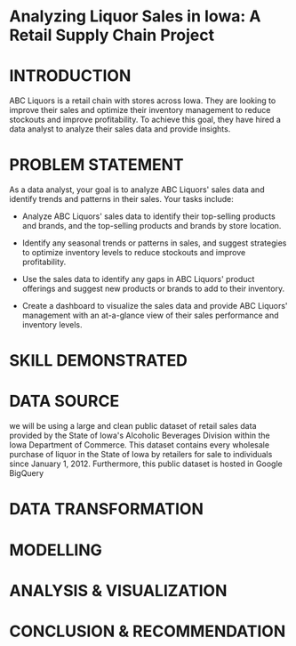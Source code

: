 # Analyzing Liquor Sales in Iowa: A Retail Supply Chain Project

# INTRODUCTION
ABC Liquors is a retail chain with stores across Iowa. They are looking to improve their sales and optimize their inventory management to reduce stockouts and improve profitability. To achieve this goal, they have hired a data analyst to analyze their sales data and provide insights.

# PROBLEM STATEMENT
As a data analyst, your goal is to analyze ABC Liquors' sales data and identify trends and patterns in their sales. Your tasks include:

* Analyze ABC Liquors' sales data to identify their top-selling products and brands, and the top-selling products and brands by store location.

* Identify any seasonal trends or patterns in sales, and suggest strategies to optimize inventory levels to reduce stockouts and improve profitability.

* Use the sales data to identify any gaps in ABC Liquors' product offerings and suggest new products or brands to add to their inventory.

* Create a dashboard to visualize the sales data and provide ABC Liquors' management with an at-a-glance view of their sales performance and inventory levels.


# SKILL DEMONSTRATED
# DATA SOURCE
we will be using a large and clean public dataset of retail sales data provided by the State of Iowa's Alcoholic Beverages Division within the Iowa Department of Commerce. This dataset contains every wholesale purchase of liquor in the State of Iowa by retailers for sale to individuals since January 1, 2012. Furthermore, this public dataset is hosted in Google BigQuery 
# DATA TRANSFORMATION
# MODELLING
# ANALYSIS & VISUALIZATION
# CONCLUSION & RECOMMENDATION
